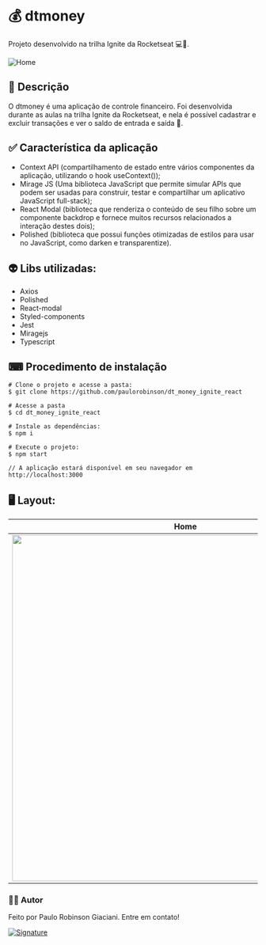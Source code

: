 # 💰 dtmoney

Projeto desenvolvido na trilha Ignite da Rocketseat 💻🚀.

![Home](https://user-images.githubusercontent.com/61739417/199806134-f0236c19-db73-4352-8115-57b4b2543f63.png)

## 📑 Descrição

O dtmoney é uma aplicação de controle financeiro. Foi desenvolvida durante as aulas na trilha Ignite da Rocketseat, e nela é possível cadastrar e excluir transações e ver o saldo de entrada e saída 🤑.

## ✅ Característica da aplicação

- Context API (compartilhamento de estado entre vários componentes da aplicação, utilizando o hook useContext());
- Mirage JS (Uma biblioteca JavaScript que permite simular APIs que podem ser usadas para construir, testar e compartilhar um aplicativo JavaScript full-stack);
- React Modal (biblioteca que renderiza o conteúdo de seu filho sobre um componente backdrop e fornece muitos recursos relacionados a interação destes dois);
- Polished (biblioteca que possui funções otimizadas de estilos para usar no JavaScript, como darken e transparentize).

## 👽 Libs utilizadas:

- Axios
- Polished
- React-modal
- Styled-components
- Jest
- Miragejs
- Typescript

## ⌨ Procedimento de instalação

```
# Clone o projeto e acesse a pasta:
$ git clone https://github.com/paulorobinson/dt_money_ignite_react

# Acesse a pasta
$ cd dt_money_ignite_react

# Instale as dependências:
$ npm i

# Execute o projeto:
$ npm start

// A aplicação estará disponível em seu navegador em http://localhost:3000

```

## 🖥 Layout:

| Home                                                                                                                            |
| ------------------------------------------------------------------------------------------------------------------------------- |
| <img src="https://user-images.githubusercontent.com/61739417/199806137-f07b6ff6-1ccc-4667-8a67-a9928cded77c.gif" width="700" /> |

### 🧔🏻 Autor

Feito por Paulo Robinson Giaciani. Entre em contato!

[![Signature](https://user-images.githubusercontent.com/61739417/199806138-5480bd28-60c5-405e-bd69-a2791277b721.png)](https://www.linkedin.com/in/paulo-robinson-giaciani/)

<br>

